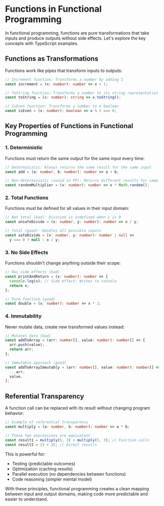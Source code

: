 # Functions in Functional Programming

In functional programming, functions are pure transformations that take inputs and produce outputs without side effects. Let's explore the key concepts with TypeScript examples.

## Functions as Transformations

Functions work like pipes that transform inputs to outputs:

```typescript
// Increment function: Transforms a number by adding 1
const increment = (x: number): number => x + 1;

// ToString function: Transforms a number to its string representation
const toString = (x: number): string => x.toString();

// IsEven function: Transforms a number to a boolean
const isEven = (x: number): boolean => x % 2 === 0;
```

## Key Properties of Functions in Functional Programming

### 1. Deterministic

Functions must return the same output for the same input every time:

```typescript
// Deterministic: Always returns the same result for the same input
const add = (a: number, b: number): number => a + b;

// Non-deterministic (avoid in FP): Returns different results for same input
const randomMultiplier = (x: number): number => x * Math.random();
```

### 2. Total Functions

Functions must be defined for all values in their input domain:

```typescript
// Not total (bad): Division is undefined when y is 0
const unsafeDivide = (x: number, y: number): number => x / y;

// Total (good): Handles all possible inputs
const safeDivide = (x: number, y: number): number | null =>
  y === 0 ? null : x / y;
```

### 3. No Side Effects

Functions shouldn't change anything outside their scope:

```typescript
// Has side effects (bad)
const printAndReturn = (x: number): number => {
  console.log(x); // Side effect: Writes to console
  return x;
};

// Pure function (good)
const double = (x: number): number => x * 2;
```

### 4. Immutability

Never mutate data, create new transformed values instead:

```typescript
// Mutates data (bad)
const addToArray = (arr: number[], value: number): number[] => {
  arr.push(value);
  return arr;
};

// Immutable approach (good)
const addToArrayImmutably = (arr: number[], value: number): number[] => [
  ...arr,
  value,
];
```

## Referential Transparency

A function call can be replaced with its result without changing program behavior:

```typescript
// Example of referential transparency
const multiply = (a: number, b: number): number => a * b;

// These two expressions are equivalent
const result1 = multiply(5, 3) + multiply(5, 3); // Function calls
const result2 = 15 + 15; // Direct results
```

This is powerful for:

- Testing (predictable outcomes)
- Optimization (caching results)
- Parallel execution (no dependencies between functions)
- Code reasoning (simpler mental model)

With these principles, functional programming creates a clean mapping between input and output domains, making code more predictable and easier to understand.

